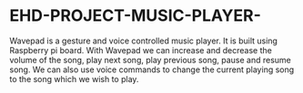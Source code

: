 # EHD-PROJECT-MUSIC-PLAYER-
Wavepad is a gesture and voice controlled music player. It is built using Raspberry pi board. With Wavepad we can increase and decrease the volume of the song, play next song, play previous song, pause and resume song. We can also use voice commands to change the current playing song to the song which we wish to play.
